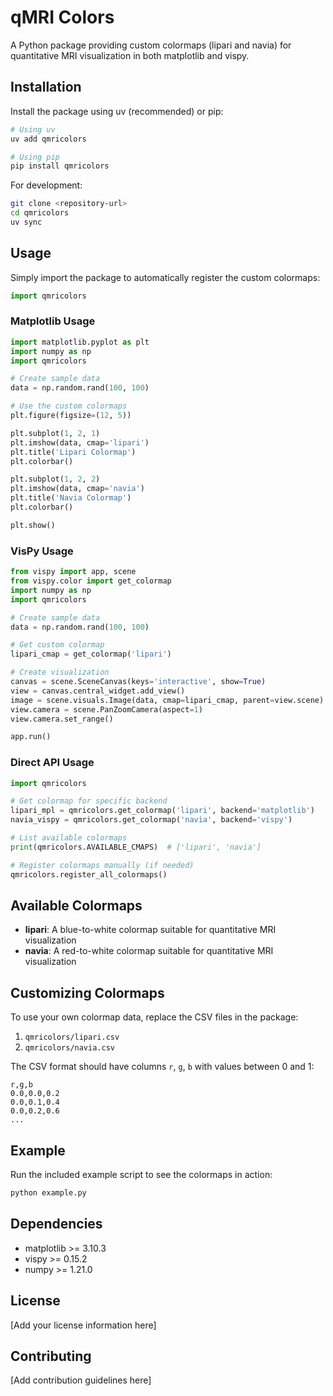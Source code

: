 # qMRI Colors

A Python package providing custom colormaps (lipari and navia) for quantitative MRI visualization in both matplotlib and vispy.

## Installation

Install the package using uv (recommended) or pip:

```bash
# Using uv
uv add qmricolors

# Using pip
pip install qmricolors
```

For development:
```bash
git clone <repository-url>
cd qmricolors
uv sync
```

## Usage

Simply import the package to automatically register the custom colormaps:

```python
import qmricolors
```

### Matplotlib Usage

```python
import matplotlib.pyplot as plt
import numpy as np
import qmricolors

# Create sample data
data = np.random.rand(100, 100)

# Use the custom colormaps
plt.figure(figsize=(12, 5))

plt.subplot(1, 2, 1)
plt.imshow(data, cmap='lipari')
plt.title('Lipari Colormap')
plt.colorbar()

plt.subplot(1, 2, 2)
plt.imshow(data, cmap='navia')
plt.title('Navia Colormap')
plt.colorbar()

plt.show()
```

### VisPy Usage

```python
from vispy import app, scene
from vispy.color import get_colormap
import numpy as np
import qmricolors

# Create sample data
data = np.random.rand(100, 100)

# Get custom colormap
lipari_cmap = get_colormap('lipari')

# Create visualization
canvas = scene.SceneCanvas(keys='interactive', show=True)
view = canvas.central_widget.add_view()
image = scene.visuals.Image(data, cmap=lipari_cmap, parent=view.scene)
view.camera = scene.PanZoomCamera(aspect=1)
view.camera.set_range()

app.run()
```

### Direct API Usage

```python
import qmricolors

# Get colormap for specific backend
lipari_mpl = qmricolors.get_colormap('lipari', backend='matplotlib')
navia_vispy = qmricolors.get_colormap('navia', backend='vispy')

# List available colormaps
print(qmricolors.AVAILABLE_CMAPS)  # ['lipari', 'navia']

# Register colormaps manually (if needed)
qmricolors.register_all_colormaps()
```

## Available Colormaps

- **lipari**: A blue-to-white colormap suitable for quantitative MRI visualization
- **navia**: A red-to-white colormap suitable for quantitative MRI visualization

## Customizing Colormaps

To use your own colormap data, replace the CSV files in the package:

1. `qmricolors/lipari.csv`
2. `qmricolors/navia.csv`

The CSV format should have columns `r`, `g`, `b` with values between 0 and 1:

```csv
r,g,b
0.0,0.0,0.2
0.0,0.1,0.4
0.0,0.2,0.6
...
```

## Example

Run the included example script to see the colormaps in action:

```bash
python example.py
```

## Dependencies

- matplotlib >= 3.10.3
- vispy >= 0.15.2
- numpy >= 1.21.0

## License

[Add your license information here]

## Contributing

[Add contribution guidelines here]